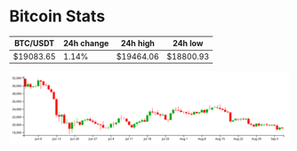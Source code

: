 # Bitcoin Stats

BTC/USDT|24h change|24h high|24h low|
|---|---|---|---|
|$19083.65|1.14%|$19464.06|$18800.93|

<img src="./chart.svg">
